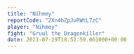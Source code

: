 ```yaml
---
title: "Nihmey"
reportCode: "2Xn4hZpJvRWtL7zC"
player: "Nihmey"
fight: "Gruul the Dragonkiller"
date: 2021-07-29T18:52:59.061000+00:00
---
```

